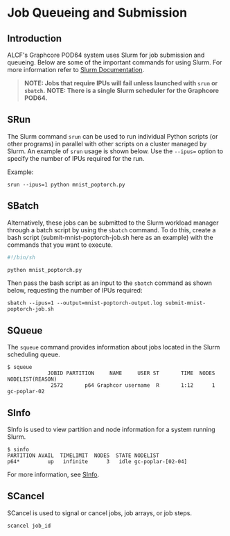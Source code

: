 # Job Queueing and Submission

## Introduction

ALCF's Graphcore POD64 system uses Slurm for job submission and queueing. Below are some of the important commands for using Slurm. For more information refer to [Slurm Documentation](https://slurm.schedmd.com/).

>**NOTE: Jobs that require IPUs will fail unless launched with `srun` or `sbatch`.**
>**NOTE: There is a single Slurm scheduler for the Graphcore POD64.**

## SRun

The Slurm command `srun` can be used to run individual Python scripts (or other programs) in parallel with other scripts on a cluster managed by Slurm. An example of `srun` usage is shown below. Use the `--ipus=` option to specify the number of IPUs required for the run.

Example:

```console
srun --ipus=1 python mnist_poptorch.py

```

## SBatch

Alternatively, these jobs can be submitted to the Slurm workload manager through a batch script by using the `sbatch` command. To do this, create a bash script (submit-mnist-poptorch-job.sh here as an example) with the commands that you want to execute.

```bash
#!/bin/sh

python mnist_poptorch.py
```

Then pass the bash script as an input to the `sbatch` command as shown below, requesting the number of IPUs required:

```console
sbatch --ipus=1 --output=mnist-poptorch-output.log submit-mnist-poptorch-job.sh
```

<!--- See [DataParallel](DataParallel.md) for additional information. --->

## SQueue

The `squeue` command provides information about jobs located in the Slurm scheduling queue.

```console
$ squeue
             JOBID PARTITION     NAME     USER ST       TIME  NODES NODELIST(REASON)
              2572       p64 Graphcor username  R       1:12      1 gc-poplar-02
```

## SInfo

SInfo is used to view partition and node information for a system running Slurm.

```console
$ sinfo
PARTITION AVAIL  TIMELIMIT  NODES  STATE NODELIST
p64*         up   infinite      3   idle gc-poplar-[02-04]
```

For more information, see [SInfo](https://slurm.schedmd.com/sinfo.html).

## SCancel

SCancel is used to signal or cancel jobs, job arrays, or job steps.

```bash
scancel job_id
```
